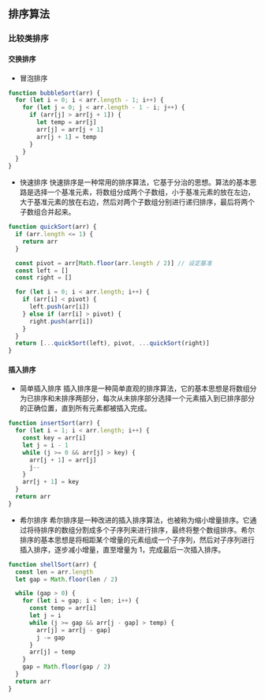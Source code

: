 ## 排序算法

### 比较类排序

#### 交换排序

- 冒泡排序

```js
function bubbleSort(arr) {
  for (let i = 0; i < arr.length - 1; i++) {
    for (let j = 0; j < arr.length - 1 - i; j++) {
      if (arr[j] > arr[j + 1]) {
        let temp = arr[j]
        arr[j] = arr[j + 1]
        arr[j + 1] = temp
      }
    }
  }
}
```

- 快速排序
  快速排序是一种常用的排序算法，它基于分治的思想。算法的基本思路是选择一个基准元素，将数组分成两个子数组，小于基准元素的放在左边，大于基准元素的放在右边，然后对两个子数组分别进行递归排序，最后将两个子数组合并起来。

```js
function quickSort(arr) {
  if (arr.length <= 1) {
    return arr
  }

  const pivot = arr[Math.floor(arr.length / 2)] // 设定基准
  const left = []
  const right = []

  for (let i = 0; i < arr.length; i++) {
    if (arr[i] < pivot) {
      left.push(arr[i])
    } else if (arr[i] > pivot) {
      right.push(arr[i])
    }
  }
  return [...quickSort(left), pivot, ...quickSort(right)]
}
```

#### 插入排序

- 简单插入排序
  插入排序是一种简单直观的排序算法，它的基本思想是将数组分为已排序和未排序两部分，每次从未排序部分选择一个元素插入到已排序部分的正确位置，直到所有元素都被插入完成。

```js
function insertSort(arr) {
  for (let i = 1; i < arr.length; i++) {
    const key = arr[i]
    let j = i - 1
    while (j >= 0 && arr[j] > key) {
      arr[j + 1] = arr[j]
      j--
    }
    arr[j + 1] = key
  }
  return arr
}
```

- 希尔排序
  希尔排序是一种改进的插入排序算法，也被称为缩小增量排序。它通过将待排序的数组分割成多个子序列来进行排序，最终将整个数组排序。希尔排序的基本思想是将相距某个增量的元素组成一个子序列，然后对子序列进行插入排序，逐步减小增量，直至增量为 1，完成最后一次插入排序。

```js
function shellSort(arr) {
  const len = arr.length
  let gap = Math.floor(len / 2)

  while (gap > 0) {
    for (let i = gap; i < len; i++) {
      const temp = arr[i]
      let j = i
      while (j >= gap && arr[j - gap] > temp) {
        arr[j] = arr[j - gap]
        j -= gap
      }
      arr[j] = temp
    }
    gap = Math.floor(gap / 2)
  }
  return arr
}
```



